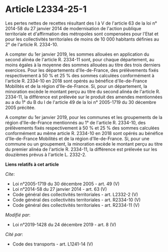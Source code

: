 # Article L2334-25-1

Les pertes nettes de recettes résultant des I à V de l'article 63 de la loi n° 2014-58 du 27 janvier 2014 de modernisation de
l'action publique territoriale et d'affirmation des métropoles sont compensées pour l'Etat et pour les collectivités
territoriales de moins de 10 000 habitants définies au 2° de l'article R. 2334-10.

A compter du 1er janvier 2019, les sommes allouées en application du second alinéa de l'article R. 2334-11 sont, pour chaque
département, au moins égales à la moyenne des sommes allouées au titre des trois derniers exercices. Pour les départements
d'Ile-de-France, des prélèvements fixés respectivement à 50 % et 25 % des sommes calculées conformément à l'article R.
2334-10 en 2018 sont opérés au bénéfice d'Ile-de-France Mobilités et de la région d'Ile-de-France. Si, pour un département,
la minoration excède le montant perçu au titre du second alinéa de l'article R. 2334-11, la différence est prélevée sur le
produit des amendes mentionnées au a du 1° du B du I de l'article 49 de la loi n° 2005-1719 du 30 décembre 2005 précitée.

A compter du 1er janvier 2019, pour les communes et les groupements de la région d'Ile-de-France mentionnés au 1° de
l'article R. 2334-10, des prélèvements fixés respectivement à 50 % et 25 % des sommes calculées conformément au même article
R. 2334-10 en 2018 sont opérés au bénéfice d'Ile-de-France Mobilités et de la région d'Ile-de-France. Si, pour une commune ou
un groupement, la minoration excède le montant perçu au titre du premier alinéa de l'article R. 2334-11, la différence est
prélevée sur les douzièmes prévus à l'article L. 2332-2.

**Liens relatifs à cet article**

_Cite_:

  - Loi n°2005-1719 du 30 décembre 2005 - art. 49 (V)
  - Loi n°2014-58 du 27 janvier 2014 - art. 63 (V)
  - Code général des collectivités territoriales - art. L2332-2 (V)
  - Code général des collectivités territoriales - art. R2334-10 (V)
  - Code général des collectivités territoriales - art. R2334-11 (V)

_Modifié par_:

  - Loi n°2019-1428 du 24 décembre 2019 - art. 8 (V)

_Cité par_:

  - Code des transports - art. L1241-14 (V)
